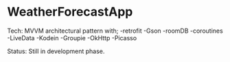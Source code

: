 # WeatherForecastApp



Tech:
MVVM architectural pattern with;
-retrofit
-Gson
-roomDB
-coroutines
-LiveData
-Kodein
-Groupie
-OkHttp
-Picasso


Status: Still in development phase.
